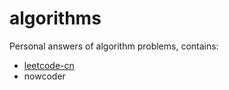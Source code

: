 # algorithms

Personal answers of algorithm problems, contains:

- [leetcode-cn](https://leetcode-cn.com/)
- nowcoder